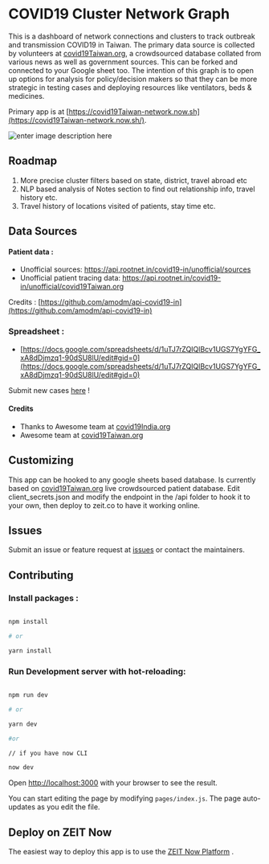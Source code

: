 # COVID19 Cluster Network Graph

This is a dashboard of network connections and clusters to track outbreak and transmission COVID19 in Taiwan. The primary data source is collected by volunteers at [covid19Taiwan.org](https://www.covid19Taiwan.org), a crowdsourced database collated from various news as well as government sources. This can be forked and connected to your Google sheet too. The intention of this graph is to open up options for analysis for policy/decision makers so that they can be more strategic in testing cases and deploying resources like ventilators, beds & medicines.

Primary app is at [https://covid19Taiwan-network.now.sh](https://covid19Taiwan-network.now.sh/).

![enter image description here](https://drive.google.com/uc?id=1FpdWFAAV7sVdv1INKXRRT8jv3AamKIXF)

## Roadmap

1.  More precise cluster filters based on state, district, travel abroad etc
2.  NLP based analysis of Notes section to find out relationship info, travel history etc.
3.  Travel history of locations visited of patients, stay time etc.

## Data Sources

#### Patient data :

- Unofficial sources: https://api.rootnet.in/covid19-in/unofficial/sources
- Unofficial patient tracing data: https://api.rootnet.in/covid19-in/unofficial/covid19Taiwan.org

Credits : [https://github.com/amodm/api-covid19-in](https://github.com/amodm/api-covid19-in)

### Spreadsheet :

- [https://docs.google.com/spreadsheets/d/1uTJ7rZQIQlBcv1UGS7YgYFG_xA8dDjmzq1-90dSU8lU/edit#gid=0](https://docs.google.com/spreadsheets/d/1uTJ7rZQIQlBcv1UGS7YgYFG_xA8dDjmzq1-90dSU8lU/edit#gid=0)

Submit new cases [here](https://docs.google.com/spreadsheets/d/1uTJ7rZQIQlBcv1UGS7YgYFG_xA8dDjmzq1-90dSU8lU/edit#gid=0) !


#### Credits
- Thanks to Awesome team at [covid19India.org]((https://www.covid19India.org/))
- Awesome team at [covid19Taiwan.org](https://www.covid19Taiwan.org/)

## Customizing

This app can be hooked to any google sheets based database. Is currently based on [covid19Taiwan.org](<[https://docs.google.com/spreadsheets/d/1uTJ7rZQIQlBcv1UGS7YgYFG_xA8dDjmzq1-90dSU8lU/edit#gid=0](https://docs.google.com/spreadsheets/d/1uTJ7rZQIQlBcv1UGS7YgYFG_xA8dDjmzq1-90dSU8lU/edit#gid=0)>) live crowdsourced patient database. Edit client_secrets.json and modify the endpoint in the /api folder to hook it to your own, then deploy to zeit.co to have it working online.

## Issues

Submit an issue or feature request at [issues](https://www.covid19Taiwan.org/) or contact the maintainers.


## Contributing

### Install packages :

```bash

npm install

# or

yarn install

```

### Run Development server with hot-reloading:

```bash

npm run dev

# or

yarn dev

#or

// if you have now CLI

now dev

```

Open [http://localhost:3000](http://localhost:3000) with your browser to see the result.

You can start editing the page by modifying `pages/index.js`. The page auto-updates as you edit the file.

## Deploy on ZEIT Now

The easiest way to deploy this app is to use the [ZEIT Now Platform](https://zeit.co/import?utm_medium=default-template&filter=next.js&utm_source=create-next-app&utm_campaign=create-next-app-readme) .
